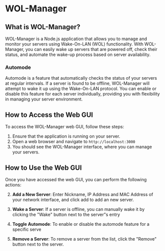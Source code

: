 # WOL-Manager

## What is WOL-Manager?

WOL-Manager is a Node.js application that allows you to manage and monitor your servers using Wake-On-LAN (WOL) functionality. With WOL-Manager, you can easily wake up servers that are powered off, check their status, and automate the wake-up process based on server availability.

### Automode

Automode is a feature that automatically checks the status of your servers at regular intervals. If a server is found to be offline, WOL-Manager will attempt to wake it up using the Wake-On-LAN protocol. You can enable or disable this feature for each server individually, providing you with flexibility in managing your server environment.

## How to Access the Web GUI

To access the WOL-Manager web GUI, follow these steps:

1. Ensure that the application is running on your server.
2. Open a web browser and navigate to `http://localhost:3000`
3. You should see the WOL-Manager interface, where you can manage your servers.

## How to Use the Web GUI

Once you have accessed the web GUI, you can perform the following actions:

2. **Add a New Server**: Enter Nickname, IP Address and MAC Address of your network interface, and click add to add an new server.

3. **Wake a Server**: If a server is offline, you can manually wake it by clicking the "Wake" button next to the server"s entry

4. **Toggle Automode**: To enable or disable the automode feature for a specific serve

5. **Remove a Server**: To remove a server from the list, click the "Remove" button next to the server.
